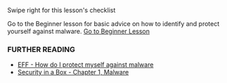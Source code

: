 [Title]: # (What now?)
[Order]: # (3)

Swipe right for this lesson's checklist

Go to the Beginner lesson for basic advice on how to identify and protect yourself against malware.
[Go to Beginner Lesson](umbrella://lesson/malware/0)

### FURTHER READING

*   [EFF - How do I protect myself against malware](https://ssd.eff.org/en/module/how-do-i-protect-myself-against-malware)
*   [Security in a Box - Chapter 1, Malware](https://securityinabox.org/chapter-1)
